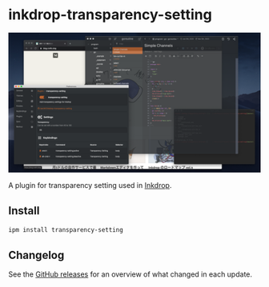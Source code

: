 # inkdrop-transparency-setting

![Preferences](docs/preferences.png)

A plugin for transparency setting used in [Inkdrop](https://www.inkdrop.app/).

## Install

```sh
ipm install transparency-setting
```

## Changelog

See the [GitHub releases](https://github.com/ban367/inkdrop-transparency-setting/releases) for an overview of what changed in each update.
